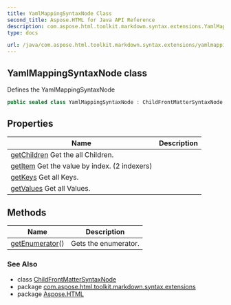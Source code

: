 ```yaml
---
title: YamlMappingSyntaxNode Class
second_title: Aspose.HTML for Java API Reference
description: com.aspose.html.toolkit.markdown.syntax.extensions.YamlMappingSyntaxNode class. Defines the YamlMappingSyntaxNode
type: docs

url: /java/com.aspose.html.toolkit.markdown.syntax.extensions/yamlmappingsyntaxnode/
---
```

## YamlMappingSyntaxNode class

Defines the YamlMappingSyntaxNode

```java
public sealed class YamlMappingSyntaxNode : ChildFrontMatterSyntaxNode
```

## Properties

| Name | Description |
| --- | --- |
| [getChildren](../../com.aspose.html.toolkit.markdown.syntax.extensions/yamlmappingsyntaxnode/children/) Get the all Children. |
| [getItem](../../com.aspose.html.toolkit.markdown.syntax.extensions/yamlmappingsyntaxnode/item/) Get the value by index. (2 indexers) |
| [getKeys](../../com.aspose.html.toolkit.markdown.syntax.extensions/yamlmappingsyntaxnode/keys/) Get all Keys. |
| [getValues](../../com.aspose.html.toolkit.markdown.syntax.extensions/yamlmappingsyntaxnode/values/) Get all Values. |

## Methods

| Name | Description |
| --- | --- |
| [getEnumerator](../../com.aspose.html.toolkit.markdown.syntax.extensions/yamlmappingsyntaxnode/getenumerator/)() | Gets the enumerator. |

### See Also

* class [ChildFrontMatterSyntaxNode](../childfrontmattersyntaxnode/)
* package [com.aspose.html.toolkit.markdown.syntax.extensions](../../com.aspose.html.toolkit.markdown.syntax.extensions/)
* package [Aspose.HTML](../../)

